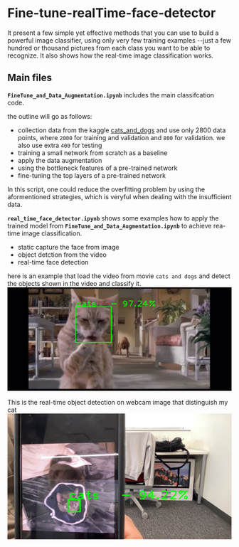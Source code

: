# Fine-tune-realTime-face-detector

It present a few simple yet effective methods that you can use to build a powerful image classifier, using only very few training examples --just a few hundred or thousand pictures from each class you want to be able to recognize. It also shows how the real-time image classification works.

## Main files

**`FineTune_and_Data_Augmentation.ipynb`** includes the main classifcation code. 

the outline will go as follows:
- collection data from the kaggle [cats_and_dogs](https://www.kaggle.com/c/dogs-vs-cats/data) and use only 2800 data points, where `2000` for training and validation and `800` for validation. we also use extra `400` for testing
- training a small network from scratch as a baseline
- apply the data augmentation
- using the bottleneck features of a pre-trained network
- fine-tuning the top layers of a pre-trained network

In this script, one could reduce the overfitting problem by using the aformentioned strategies, which is veryful when dealing with the insufficient data.

**`real_time_face_detector.ipynb`** shows some examples how to apply the trained model from **`FineTune_and_Data_Augmentation.ipynb`** to achieve rea-time image classification. 
- static capture the face from image
- object detction from the video
- real-time face detection

here is an example that load the video from movie `cats and dogs` and detect the objects shown in the video and classify it.
<img src='./example_imgs/video_record_example.jpg'>

This is the real-time object detection on webcam image that distinguish my cat
<img src='./example_imgs/real_time_record_example.jpg'>




